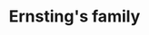 ---
title: "Ernsting's family"
url: /frankfurt-am-main/ernstings-family-riedbergallee/
shop: Kleidung
---